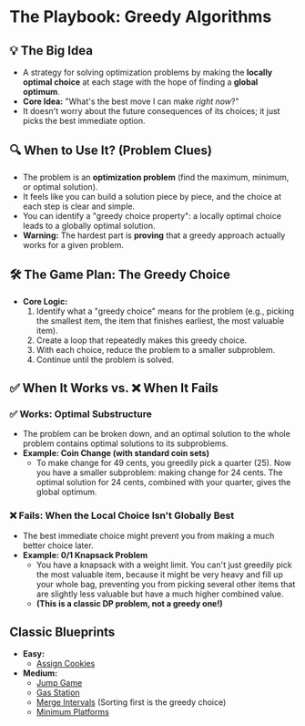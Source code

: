 

# The Playbook: Greedy Algorithms

## 💡 The Big Idea
- A strategy for solving optimization problems by making the **locally optimal choice** at each stage with the hope of finding a **global optimum**.
- **Core Idea:** "What's the best move I can make *right now*?"
- It doesn't worry about the future consequences of its choices; it just picks the best immediate option.

## 🔍 When to Use It? (Problem Clues)
- The problem is an **optimization problem** (find the maximum, minimum, or optimal solution).
- It feels like you can build a solution piece by piece, and the choice at each step is clear and simple.
- You can identify a "greedy choice property": a locally optimal choice leads to a globally optimal solution.
- **Warning:** The hardest part is **proving** that a greedy approach actually works for a given problem.

## 🛠️ The Game Plan: The Greedy Choice
- **Core Logic:**
  1.  Identify what a "greedy choice" means for the problem (e.g., picking the smallest item, the item that finishes earliest, the most valuable item).
  2.  Create a loop that repeatedly makes this greedy choice.
  3.  With each choice, reduce the problem to a smaller subproblem.
  4.  Continue until the problem is solved.

## ✅ When It Works vs. ❌ When It Fails

### ✅ Works: Optimal Substructure
- The problem can be broken down, and an optimal solution to the whole problem contains optimal solutions to its subproblems.
- **Example: Coin Change (with standard coin sets)**
  - To make change for 49 cents, you greedily pick a quarter (25). Now you have a smaller subproblem: making change for 24 cents. The optimal solution for 24 cents, combined with your quarter, gives the global optimum.

### ❌ Fails: When the Local Choice Isn't Globally Best
- The best immediate choice might prevent you from making a much better choice later.
- **Example: 0/1 Knapsack Problem**
  - You have a knapsack with a weight limit. You can't just greedily pick the most valuable item, because it might be very heavy and fill up your whole bag, preventing you from picking several other items that are slightly less valuable but have a much higher combined value.
  - **(This is a classic DP problem, not a greedy one!)**

## Classic Blueprints
- **Easy:**
  - [Assign Cookies](https://leetcode.com/problems/assign-cookies/)
- **Medium:**
  - [Jump Game](https://leetcode.com/problems/jump-game/)
  - [Gas Station](https://leetcode.com/problems/gas-station/)
  - [Merge Intervals](https://leetcode.com/problems/merge-intervals/) (Sorting first is the greedy choice)
  - [Minimum Platforms](https://www.geeksforgeeks.org/problems/minimum-platforms-1587115620/1)

